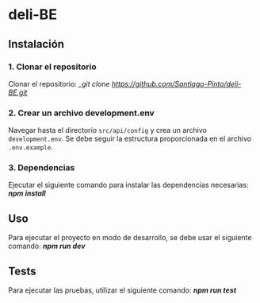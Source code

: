 # deli-BE

## Instalación

### 1. Clonar el repositorio

Clonar el repositorio: *_git clone https://github.com/Santiago-Pinto/deli-BE.git*

### 2. Crear un archivo development.env

Navegar hasta el directorio `src/api/config` y crea un archivo `development.env`. Se debe seguir la estructura proporcionada en el archivo `.env.example`.

### 3. Dependencias

Ejecutar el siguiente comando para instalar las dependencias necesarias: **_npm install_**

## Uso

Para ejecutar el proyecto en modo de desarrollo, se debe usar el siguiente comando: **_npm run dev_**

## Tests

Para ejecutar las pruebas, utilizar el siguiente comando: **_npm run test_**


